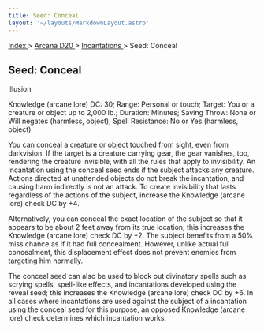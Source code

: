 ```yaml
---
title: Seed: Conceal
layout: '~/layouts/MarkdownLayout.astro'
---
```


[ Index ](/) > [ Arcana D20 ](/arcana.d20.srd) > [ Incantations ](/arcana.d20.srd/incantations) > Seed: Conceal

##  Seed: Conceal

Illusion

Knowledge (arcane lore) DC: 30; Range: Personal or touch; Target: You or a
creature or object up to 2,000 lb.; Duration: Minutes; Saving Throw: None or
Will negates (harmless, object); Spell Resistance: No or Yes (harmless,
object)

You can conceal a creature or object touched from sight, even from darkvision.
If the target is a creature carrying gear, the gear vanishes, too, rendering
the creature invisible, with all the rules that apply to invisibility. An
incantation using the conceal seed ends if the subject attacks any creature.
Actions directed at unattended objects do not break the incantation, and
causing harm indirectly is not an attack. To create invisibility that lasts
regardless of the actions of the subject, increase the Knowledge (arcane lore)
check DC by +4.

Alternatively, you can conceal the exact location of the subject so that it
appears to be about 2 feet away from its true location; this increases the
Knowledge (arcane lore) check DC by +2. The subject benefits from a 50% miss
chance as if it had full concealment. However, unlike actual full concealment,
this displacement effect does not prevent enemies from targeting him normally.

The conceal seed can also be used to block out divinatory spells such as
scrying spells, spell-like effects, and incantations developed using the
reveal seed; this increases the Knowledge (arcane lore) check DC by +6. In all
cases where incantations are used against the subject of a incantation using
the conceal seed for this purpose, an opposed Knowledge (arcane lore) check
determines which incantation works.

